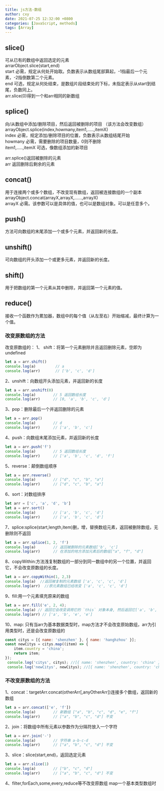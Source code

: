 ```yaml
---
title: js方法-数组
author: cxy
date: 2021-07-25 12:32:00 +0800
categories: [JavaScript, methods]
tags: [Array]
---
```


## slice()
可从已有的数组中返回选定的元素  
arrarObject.slice(start,end)  
start 必需，规定从何处开始取。负数表示从数组尾部算起，-1指最后一个元素，-2指倒数第二个元素。  
end 可选，规定从何处结束，是数组片段结束处的下标，未指定表示从start到结尾，负数同上。  
arr.slice(0)得到一个和arr相同的新数组

## splice() 
向/从数组中添加/删除项目，然后返回被删除的项目 （该方法会改变数组）
arrayObject.splice(index,howmany,item1,.....,itemX)  
index 必需，规定添加/删除项目的位置，负数表示从数组结尾开始  
howmany 必需，需要删除的项目数量，0则不删除  
item1,.....,itemX 可选，像数组添加的新项目  
 										
arr.splice()返回被删除的元素  
arr 返回删除后剩余的元素  

## concat()
用于连接两个或多个数组，不改变现有数组，返回被连接数组的一个副本  
arrayObject.concat(arrayX,arrayX,......,arrayX)  
arrayX	必需。该参数可以是具体的值，也可以是数组对象。可以是任意多个。

## push()  
方法可向数组的末尾添加一个或多个元素，并返回新的长度。

## unshift() 
可向数组的开头添加一个或更多元素，并返回新的长度。

## shift() 
用于把数组的第一个元素从其中删除，并返回第一个元素的值。

## reduce()
接收一个函数作为累加器，数组中的每个值（从左至右）开始缩减，最终计算为一个值。

### 改变原数组的方法 

改变原数组的：
1、 shift：将第一个元素删除并且返回删除元素，空即为undefined
```js
let a = arr.shift()
console.log(a)         // a
console.log(arr)       // ['b', 'c', 'd']
```

2、unshift：向数组开头添加元素，并返回新的长度
```js
let a = arr.unshift(0)
console.log(a)        // 5 返回数组长度
console.log(arr)      // [0, 'a', 'b', 'c', 'd']
```

3、pop：删除最后一个并返回删除的元素
```js
let a = arr.pop()
console.log(a)        // d
console.log(arr)      // ['a', 'b', 'c']
```

4、push：向数组末尾添加元素，并返回新的长度
```js
let a = arr.push('f')
console.log(a)        // 5 返回数组长度
console.log(arr)      // ['a', 'b', 'c', 'd', 'f']
```

5、reverse：颠倒数组顺序
```js
let a = arr.reverse()
console.log(a)        // ["d", "c", "b", "a"]
console.log(arr)      // ["d", "c", "b", "a"]
```

6、sort：对数组排序
```js
let arr = ['c', 'a', 'd', 'b']
let a = arr.sort()
console.log(a)        // ['a', 'b', 'c', 'd']
console.log(arr)      // ['a', 'b', 'c', 'd']
```

7、splice:splice(start,length,item)删，增，替换数组元素，返回被删除数组，无删除则不返回
```js
let a = arr.splice(1, 2, 'f')
console.log(a)        // 返回被删除的元素数组['b', 'c'] 
console.log(arr)      // 在添加的地方添加元素后的数组["a", "f", "d"]
```

8、copyWithin:方法浅复制数组的一部分到同一数组中的另一个位置，并返回它，不会改变原数组的长度。
```js
let a = arr.copyWithin(1, 2,3)
console.log(a)  //返回被复制的元素数组 ['a', 'c', 'c', 'd']
console.log(arr)  //原元素数组已经改变 ['a', 'c', 'c', 'd']
```

9、fill:用一个元素填充原来的数组
```js
let a = arr.fill('e', 2, 4);
console.log(a) // 返回它会改变调用它的 `this` 对象本身, 然后返回它['a', 'b', 'e', 'e'] 
console.log(arr) // ['a', 'b', 'e', 'e']
```

10、map: 只有当arr为基本数据类型时，map方法才不会改变原始数组，arr为引用类型时，还是会改变原数组的
```js
const citys = [{ name: 'shenzhen' }, { name: 'hanghzhou' }];
const newCitys = citys.map((item) => {
    item.country = 'china';
    return item;
});
 console.log('citys', citys); //[{ name: 'shenzhen', country: 'china' },{ name: 'hanghzhou', country: 'china' }]
 console.log('newCitys', newCitys); //[{ name: 'shenzhen', country: 'china' },{ name: 'hanghzhou', country: 'china' }]
 ```


### 不改变原数组的方法
1、concat：targetArr.concat(otherArr[,anyOtherArr])连接多个数组，返回新的数组
```js
let a = arr.concat(['e', 'f'])
console.log(a)        // 新数组 ["a", "b", "c", "d", "e", "f"]
console.log(arr)      // ["a", "b", "c", "d"] 不变
```

2、join：将数组中所有元素以参数作为分隔符放入一个字符
```js
let a = arr.join('-')
console.log(a)        // 字符串 a-b-c-d
console.log(arr)      // ["a", "b", "c", "d"] 不变
```

3、slice：slice(start,end)，返回选定元素
```js
let a = arr.slice(1)
console.log(a)        // ["b", "c", "d"]
console.log(arr)      // ["a", "b", "c", "d"] 不变
```

4、filter,forEach,some,every,reduce等不改变原数组 map一个基本类型数组时



